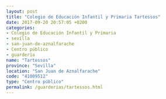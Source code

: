 ```yaml
---
layout: post
title: "Colegio de Educación Infantil y Primaria Tartessos"
date: 2017-09-20 20:57:05 +0200
categories:
- Colegio de Educación Infantil y Primaria
- sevilla
- san-juan-de-aznalfarache
- Centro público
- guarderia
name: "Tartessos"
province: "Sevilla"
location: "San Juan de Aznalfarache"
code: "41009512"
type: "Centro público"
permalink: /guarderias/tartessos.html
---
```

